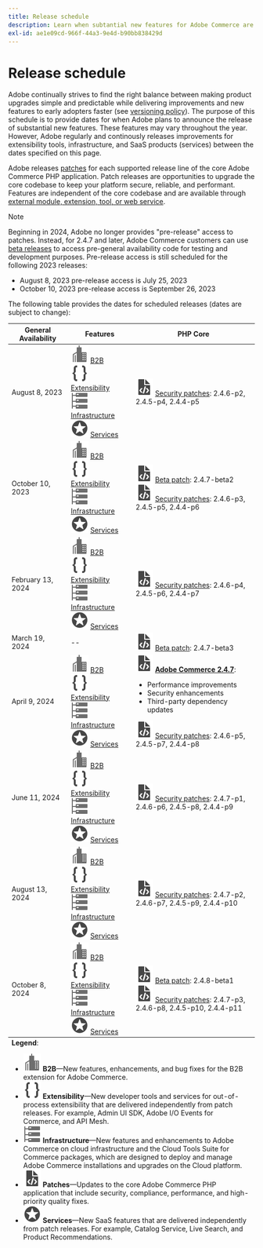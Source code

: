 ```yaml
---
title: Release schedule
description: Learn when subtantial new features for Adobe Commerce are scheduled for release.
exl-id: ae1e09cd-966f-44a3-9e4d-b90bb838429d
---
```

# Release schedule

Adobe continually strives to find the right balance between making product upgrades simple and predictable while delivering improvements and new features to early adopters faster (see [versioning policy](versioning-policy.md)). The purpose of this schedule is to provide dates for when Adobe plans to announce the release of substantial new features. These features may vary throughout the year. However, Adobe regularly and continously releases improvements for extensibility tools, infrastructure, and SaaS products (services) between the dates specified on this page.

Adobe releases [patches](versioning-policy.md#patch-release) for each supported release line of the core Adobe Commerce PHP application. Patch releases are opportunities to upgrade the core codebase to keep your platform secure, reliable, and performant. Features are independent of the core codebase and are available through [external module, extension, tool, or web service](versioning-policy.md#extensibility-infrastructure-and-services-release).

>[!NOTE]
>
>Beginning in 2024, Adobe no longer provides "pre-release" access to patches. Instead, for 2.4.7 and later, Adobe Commerce customers can use [beta releases](beta.md) to access pre-general availability code for testing and development purposes. Pre-release access is still scheduled for the following 2023 releases:
>
> - August 8, 2023 pre-release access is July 25, 2023
> - October 10, 2023 pre-release access is September 26, 2023

The following table provides the dates for scheduled releases (dates are subject to change):

<table>
<thead>
  <tr>
    <th>General Availability</th>
    <th>Features</th>
    <th>PHP Core</th>
  </tr>
</thead>
<tfoot>
   <tr>
      <td colspan="3"><strong>Legend</strong>:
         <ul>
            <li><strong><img alt="B2B feature icon" src="../assets/icons/enterprise.svg"></img> B2B</strong>—New features, enhancements, and bug fixes for the B2B extension for Adobe Commerce.</li>
            <li><strong><img alt="Extensibility feature icon" src="../assets/icons/brackets.svg"></img> Extensibility</strong>—New developer tools and services for out-of-process extensibility that are delivered independently from patch releases. For example, Admin UI SDK, Adobe I/O Events for Commerce, and API Mesh.</li>
            <li><strong><img alt="Infrastructure feature icon" src="../assets/icons/servers.svg"></img> Infrastructure</strong>—New features and enhancements to Adobe Commerce on cloud infrastructure and the Cloud Tools Suite for Commerce packages, which are designed to deploy and manage Adobe Commerce installations and upgrades on the Cloud platform.</li>
            <li><strong><img alt="Patch release icon" src="../assets/icons/file-code.svg"></img> Patches</strong>—Updates to the core Adobe Commerce PHP application that include security, compliance, performance, and high-priority quality fixes.</li>
            <li><strong><img alt="Services feature icon" src="../assets/icons/feature.svg"></img> Services</strong>—New SaaS features that are delivered independently from patch releases. For example, Catalog Service, Live Search, and Product Recommendations.</li>
         </ul>
      </td>
   </tr>
</tfoot>
<tbody>
  <tr>
    <td>August 8, 2023</td>
    <td><img alt="B2B feature icon" src="../assets/icons/enterprise.svg"></img> <a href="https://experienceleague.adobe.com/docs/commerce-admin/b2b/release-notes.html">B2B</a><br><img alt="Extensibility feature icon" src="../assets/icons/brackets.svg"></img> <a href="https://developer.adobe.com/commerce/extensibility/">Extensibility</a><br><img alt="Infrastructure feature icon" src="../assets/icons/servers.svg"></img> <a href="https://experienceleague.adobe.com/docs/commerce-cloud-service/user-guide/release-notes/cloud-tools-suite.html">Infrastructure</a><br><img alt="Services feature icon" src="../assets/icons/feature.svg"></img> <a href="https://experienceleague.adobe.com/docs/commerce-merchant-services/user-guides/release-information/release-notes-all.html">Services</a></td>
    <td><img alt="Patch release icon" src="../assets/icons/file-code.svg"></img> <a href="release-notes/security/overview.md">Security patches</a>: 2.4.6-p2, 2.4.5-p4, 2.4.4-p5</td>
  </tr>
  <tr>
    <td>October 10, 2023</td>
    <td><img alt="B2B feature icon" src="../assets/icons/enterprise.svg"></img> <a href="https://experienceleague.adobe.com/docs/commerce-admin/b2b/release-notes.html">B2B</a><br><img alt="Extensibility feature icon" src="../assets/icons/brackets.svg"></img> <a href="https://developer.adobe.com/commerce/extensibility/">Extensibility</a><br><img alt="Infrastructure feature icon" src="../assets/icons/servers.svg"></img> <a href="https://experienceleague.adobe.com/docs/commerce-cloud-service/user-guide/release-notes/cloud-tools-suite.html">Infrastructure</a><br><img alt="Services feature icon" src="../assets/icons/feature.svg"></img> <a href="https://experienceleague.adobe.com/docs/commerce-merchant-services/user-guides/release-information/release-notes-all.html">Services</a></td>
    <td><img alt="Patch release icon" src="../assets/icons/file-code.svg"></img> <a href="release-notes/commerce/overview.md">Beta patch</a>: 2.4.7-beta2<br> <img alt="Patch release icon" src="../assets/icons/file-code.svg"></img> <a href="release-notes/security/overview.md">Security patches</a>: 2.4.6-p3, 2.4.5-p5, 2.4.4-p6</td>
  </tr>
  <tr>
    <td>February 13, 2024</td>
    <td><img alt="B2B feature icon" src="../assets/icons/enterprise.svg"></img> <a href="https://experienceleague.adobe.com/docs/commerce-admin/b2b/release-notes.html">B2B</a><br><img alt="Extensibility feature icon" src="../assets/icons/brackets.svg"></img> <a href="https://developer.adobe.com/commerce/extensibility/">Extensibility</a><br><img alt="Infrastructure feature icon" src="../assets/icons/servers.svg"></img> <a href="https://experienceleague.adobe.com/docs/commerce-cloud-service/user-guide/release-notes/cloud-tools-suite.html">Infrastructure</a><br><img alt="Services feature icon" src="../assets/icons/feature.svg"></img> <a href="https://experienceleague.adobe.com/docs/commerce-merchant-services/user-guides/release-information/release-notes-all.html">Services</a></td>
    <td><img alt="Patch release icon" src="../assets/icons/file-code.svg"></img> <a href="release-notes/security/overview.md">Security patches</a>: 2.4.6-p4, 2.4.5-p6, 2.4.4-p7</td>
  </tr>
  <tr>
    <td>March 19, 2024</td>
    <td>--</td>
    <td><img alt="Patch release icon" src="../assets/icons/file-code.svg"></img> <a href="release-notes/commerce/overview.md">Beta patch</a>: 2.4.7-beta3</td>
  </tr>
  <tr>
    <td>April 9, 2024</td>
    <td><img alt="B2B feature icon" src="../assets/icons/enterprise.svg"></img> <a href="https://experienceleague.adobe.com/docs/commerce-admin/b2b/release-notes.html">B2B</a><br><img alt="Extensibility feature icon" src="../assets/icons/brackets.svg"></img> <a href="https://developer.adobe.com/commerce/extensibility/">Extensibility</a><br><img alt="Infrastructure feature icon" src="../assets/icons/servers.svg"></img> <a href="https://experienceleague.adobe.com/docs/commerce-cloud-service/user-guide/release-notes/cloud-tools-suite.html">Infrastructure</a><br><img alt="Services feature icon" src="../assets/icons/feature.svg"></img> <a href="https://experienceleague.adobe.com/docs/commerce-merchant-services/user-guides/release-information/release-notes-all.html">Services</a></td>
    <td><img alt="Patch release icon" src="../assets/icons/file-code.svg"></img> <a href="release-notes/commerce/overview.md"><strong>Adobe Commerce 2.4.7</a></strong>:<ul><li>Performance improvements</li><li>Security enhancements</li><li>Third-party dependency updates</li></ul><img alt="Patch release icon" src="../assets/icons/file-code.svg"></img> <a href="release-notes/security/overview.md">Security patches</a>: 2.4.6-p5, 2.4.5-p7, 2.4.4-p8</td>
  </tr>
  <tr>
    <td>June 11, 2024</td>
    <td><img alt="B2B feature icon" src="../assets/icons/enterprise.svg"></img> <a href="https://experienceleague.adobe.com/docs/commerce-admin/b2b/release-notes.html">B2B</a><br><img alt="Extensibility feature icon" src="../assets/icons/brackets.svg"></img> <a href="https://developer.adobe.com/commerce/extensibility/">Extensibility</a><br><img alt="Infrastructure feature icon" src="../assets/icons/servers.svg"></img> <a href="https://experienceleague.adobe.com/docs/commerce-cloud-service/user-guide/release-notes/cloud-tools-suite.html">Infrastructure</a><br><img alt="Services feature icon" src="../assets/icons/feature.svg"></img> <a href="https://experienceleague.adobe.com/docs/commerce-merchant-services/user-guides/release-information/release-notes-all.html">Services</a></td>
    <td><img alt="Patch release icon" src="../assets/icons/file-code.svg"></img> <a href="release-notes/security/overview.md">Security patches</a>: 2.4.7-p1, 2.4.6-p6, 2.4.5-p8, 2.4.4-p9</td>
  </tr>
  <tr>
    <td>August 13, 2024</td>
    <td><img alt="B2B feature icon" src="../assets/icons/enterprise.svg"></img> <a href="https://experienceleague.adobe.com/docs/commerce-admin/b2b/release-notes.html">B2B</a><br><img alt="Extensibility feature icon" src="../assets/icons/brackets.svg"></img> <a href="https://developer.adobe.com/commerce/extensibility/">Extensibility</a><br><img alt="Infrastructure feature icon" src="../assets/icons/servers.svg"></img> <a href="https://experienceleague.adobe.com/docs/commerce-cloud-service/user-guide/release-notes/cloud-tools-suite.html">Infrastructure</a><br><img alt="Services feature icon" src="../assets/icons/feature.svg"></img> <a href="https://experienceleague.adobe.com/docs/commerce-merchant-services/user-guides/release-information/release-notes-all.html">Services</a></td>
    <td><img alt="Patch release icon" src="../assets/icons/file-code.svg"></img> <a href="release-notes/security/overview.md">Security patches</a>: 2.4.7-p2, 2.4.6-p7, 2.4.5-p9, 2.4.4-p10</td>
  </tr>
  <tr>
    <td>October 8, 2024</td>
    <td><img alt="B2B feature icon" src="../assets/icons/enterprise.svg"></img> <a href="https://experienceleague.adobe.com/docs/commerce-admin/b2b/release-notes.html">B2B</a><br><img alt="Extensibility feature icon" src="../assets/icons/brackets.svg"></img> <a href="https://developer.adobe.com/commerce/extensibility/">Extensibility</a><br><img alt="Infrastructure feature icon" src="../assets/icons/servers.svg"></img> <a href="https://experienceleague.adobe.com/docs/commerce-cloud-service/user-guide/release-notes/cloud-tools-suite.html">Infrastructure</a><br><img alt="Services feature icon" src="../assets/icons/feature.svg"></img> <a href="https://experienceleague.adobe.com/docs/commerce-merchant-services/user-guides/release-information/release-notes-all.html">Services</a></td>
    <td><img alt="Patch release icon" src="../assets/icons/file-code.svg"></img> <a href="release-notes/commerce/overview.md">Beta patch</a>: 2.4.8-beta1<br><img alt="Patch release icon" src="../assets/icons/file-code.svg"></img> <a href="release-notes/security/overview.md">Security patches</a>: 2.4.7-p3, 2.4.6-p8, 2.4.5-p10, 2.4.4-p11</td>
  </tr>
</tbody>
</table>
